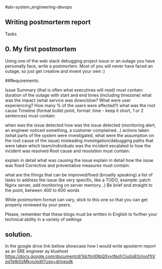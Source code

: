 #alx-system_engineering-devops
## Writing postmorterm report

Tasks
## 0. My first postmortem
Using one of the web stack debugging project issue or an outage you have personally face, write a postmortem. Most of
you will never have faced an outage, so just get creative and invent your own :)

##Requirements:

Issue Summary (that is often what executives will read) must contain:
duration of the outage with start and end times (including timezone)
what was the impact (what service was down/slow? What were user experiencing? How many % of the users were affected?)
what was the root cause
Timeline (format bullet point, format: time - keep it short, 1 or 2 sentences) must contain:

when was the issue detected
how was the issue detected (monitoring alert, an engineer noticed something, a customer complained…)
actions taken (what parts of the system were investigated, what were the assumption on the root cause of the issue)
misleading investigation/debugging paths that were taken
which team/individuals was the incident escalated to
how the incident was resolved
Root cause and resolution must contain:

explain in detail what was causing the issue
explain in detail how the issue was fixed
Corrective and preventative measures must contain:

what are the things that can be improved/fixed (broadly speaking)
a list of tasks to address the issue (be very specific, like a TODO, example: patch Nginx server, add monitoring on
server memory…)
Be brief and straight to the point, between 400 to 600 words

While postmortem format can vary, stick to this one so that you can get properly reviewed by your peers.

Please, remember that these blogs must be written in English to further your technical ability in a variety of settings

## solution.
In the google drive link bellow  showcase how I would write aposterm report as an SRE engineer ay bluehost
https://docs.google.com/document/d/1dcftnX9bQXvytNufrCiu0qEtUmof1tVzqTetb0zMkvo/edit?usp=drivesdk
